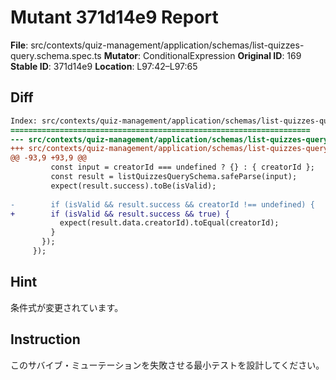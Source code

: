 # Mutant 371d14e9 Report

**File**: src/contexts/quiz-management/application/schemas/list-quizzes-query.schema.spec.ts
**Mutator**: ConditionalExpression
**Original ID**: 169
**Stable ID**: 371d14e9
**Location**: L97:42–L97:65

## Diff

```diff
Index: src/contexts/quiz-management/application/schemas/list-quizzes-query.schema.spec.ts
===================================================================
--- src/contexts/quiz-management/application/schemas/list-quizzes-query.schema.spec.ts	original
+++ src/contexts/quiz-management/application/schemas/list-quizzes-query.schema.spec.ts	mutated #169
@@ -93,9 +93,9 @@
         const input = creatorId === undefined ? {} : { creatorId };
         const result = listQuizzesQuerySchema.safeParse(input);
         expect(result.success).toBe(isValid);
 
-        if (isValid && result.success && creatorId !== undefined) {
+        if (isValid && result.success && true) {
           expect(result.data.creatorId).toEqual(creatorId);
         }
       });
     });
```

## Hint

条件式が変更されています。

## Instruction

このサバイブ・ミューテーションを失敗させる最小テストを設計してください。
